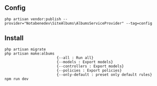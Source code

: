 ## Config
    php artisan vendor:publish --provider="Notabenedev\SiteAlbums\AlbumsServiceProvider" --tag=config

## Install
    php artisan migrate
    php artisan make:albums
                            {--all : Run all}
                            {--models : Export models}
                            {--controllers : Export models}
                            {--policies : Export policies}
                            {--only-default : preset only default rules}
    npm run dev
